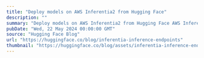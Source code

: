 ```yaml
---
title: "Deploy models on AWS Inferentia2 from Hugging Face"
description: ""
summary: "Deploy models on AWS Inferentia2 from Hugging Face AWS Inferentia2 is the latest AWS machine learnin..."
pubDate: "Wed, 22 May 2024 00:00:00 GMT"
source: "Hugging Face Blog"
url: "https://huggingface.co/blog/inferentia-inference-endpoints"
thumbnail: "https://huggingface.co/blog/assets/inferentia-inference-endpoints/thumbnail.jpg"
---
```



